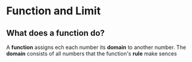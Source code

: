 
# Function and Limit

## What does a function do?

A **function** assigns ech each number its **domain** to another number. The **domain** consists of all numbers that the function's **rule** make sences

